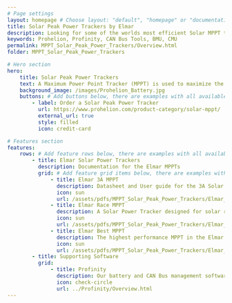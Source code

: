 ```yaml
---
# Page settings
layout: homepage # Choose layout: "default", "homepage" or "documentation-archive"
title: Solar Peak Power Trackers by Elmar
description: Looking for some of the worlds most efficient Solar MPPT trackers, here they are.
keywords: Prohelion, Profinity, CAN Bus Tools, BMU, CMU
permalink: MPPT_Solar_Peak_Power_Trackers/Overview.html
folder: MPPT_Solar_Peak_Power_Trackers

# Hero section
hero:
    title: Solar Peak Power Trackers
    text: A Maximum Power Point Tracker (MPPT) is used to maximize the energy delivered from a solar module array to a battery in varying light conditions.  The Elmar Solar MPPT range boasts an impressive cost/efficiency profile while remaining extremely lightweight.
    background_image: /images/Prohelion_Battery.jpg
    buttons: # Add buttons below, there are examples with all available options
        - label: Order a Solar Peak Power Tracker
          url: https://www.prohelion.com/product-category/solar-mppt/
          external_url: true 
          style: filled
          icon: credit-card     

# Features section
features:
    rows: # Add feature rows below, there are examples with all available options
        - title: Elmar Solar Power Trackers
          description: Documentation for the Elmar MPPTs
          grid: # Add feature grid items below, there are examples with all available options
              - title: Elmar 3A MPPT
                description: Datasheet and User guide for the 3A Solar MPPT
                icon: sun
                url: /assets/pdfs/MPPT_Solar_Peak_Power_Trackers/Elmar_Solar_MPPT_3A__2019.pdf
              - title: Elmar Race MPPT
                description: A Solar Power Tracker designed for solar racing and mobile applications
                icon: sun
                url: /assets/pdfs/MPPT_Solar_Peak_Power_Trackers/Elmar_Solar_MPPT_Race_2021.pdf
              - title: Elmar Best MPPT
                description: The highest performance MPPT in the Elmar solar power tracker range
                icon: sun
                url: /assets/pdfs/MPPT_Solar_Peak_Power_Trackers/Elmar_Solar_MPPT_Best_2021.pdf
        - title: Supporting Software          
          grid:
              - title: Profinity
                description: Our battery and CAN Bus management software solution supporting Elmar MPPTs
                icon: check-circle
                url: ../Profinity/Overview.html
---
```

